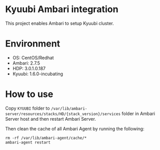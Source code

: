 # Kyuubi Ambari integration

This project enables Ambari to setup Kyuubi cluster.

# Environment

* OS: CentOS/Redhat
* Ambari: 2.7.5
* HDP: 3.0.1.0.187
* Kyuubi: 1.6.0-incubating

# How to use

Copy `KYUUBI` folder to `/var/lib/ambari-server/resources/stacks/HD/{stack_version}/services` folder in Ambari Server host and then restart Ambari Server.

Then clean the cache of all Ambari Agent by running the following:

```shell
rm -rf /var/lib/ambari-agent/cache/*
ambari-agent restart
```
